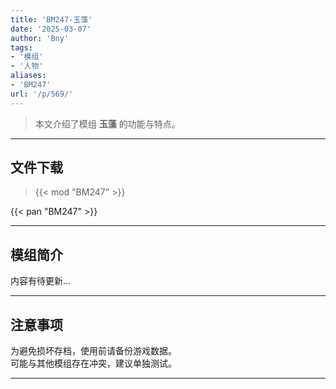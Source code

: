 ```yaml
---
title: 'BM247-玉藻'
date: '2025-03-07'
author: 'Bny'
tags:
- '模组'
- '人物'
aliases:
- 'BM247'
url: '/p/569/'
---
```


> 本文介绍了模组 **玉藻** 的功能与特点。

---

## 文件下载  

> {{< mod "BM247" >}}  

{{< pan "BM247" >}}  

---

## 模组简介

>  
内容有待更新...  

---

## 注意事项

>  
为避免损坏存档，使用前请备份游戏数据。  
可能与其他模组存在冲突，建议单独测试。  

---

